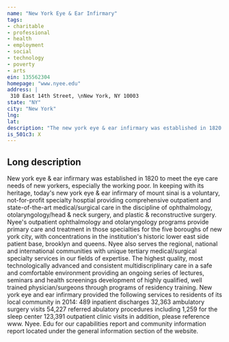 ```yaml
---
name: "New York Eye & Ear Infirmary"
tags:
- charitable
- professional
- health
- employment
- social
- technology
- poverty
- arts
ein: 135562304
homepage: "www.nyee.edu"
address: |
 310 East 14th Street, \nNew York, NY 10003
state: "NY"
city: "New York"
lng: 
lat: 
description: "The new york eye & ear infirmary was established in 1820 to meet the eye care needs of new yorkers, especially the working poor. "
is_501c3: X
---
```


## Long description

New york eye & ear infirmary was established in 1820 to meet the eye care needs of new yorkers, especially the working poor. In keeping with its heritage, today's new york eye & ear infirmary of mount sinai is a voluntary, not-for-profit specialty hosptial providing comprehensive outpatient and state-of-the-art medical/surgical care in the discipline of ophthalmology, otolaryngology/head & neck surgery, and plastic & reconstructive surgery. Nyee's outpatient ophthalmology and otolaryngology programs provide primary care and treatment in those specialties for the five boroughs of new york city, with concentrations in the institution's historic lower east side patient base, brooklyn and queens. Nyee also serves the regional, national and international communities with unique tertiary medical/surgical specialty services in our fields of expertise. The highest quality, most technologically advanced and consistent multidiscriplinary care in a safe and comfortable environment providing an ongoing series of lectures, seminars and health screenings development of highly qualified, well trained physician/surgeons through programs of residency training. New york eye and ear infirmary provided the following services to residents of its local community in 2014: 489 inpatient discharges 32,363 ambulatory surgery visits 54,227 referred abulatory procedures including 1,259 for the sleep center 123,391 outpatient clinic visits in addition, please reference www. Nyee. Edu for our capabilities report and community information report located under the general information section of the website. 
